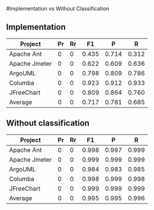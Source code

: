 #Implementation vs Without Classification

## Implementation

|Project      |Pr |Rr |  F1 |  P  |  R  |
|-------------|---|---|-----|-----|-----|
|Apache Ant   |0  |0  |0.435|0.714|0.312| 
|Apache Jmeter|0  |0  |0.622|0.609|0.636| 
|ArgoUML      |0  |0  |0.798|0.809|0.786| 
|Columba      |0  |0  |0.923|0.912|0.933|
|JFreeChart   |0  |0  |0.809|0.864|0.760|
|Average      |0  |0  |0.717|0.781|0.685|

## Without classification

|Project      |Pr |Rr |  F1 |  P  |  R  |
|-------------|---|---|-----|-----|-----|
|Apache Ant   |0  |0  |0.998|0.997|0.999| 
|Apache Jmeter|0  |0  |0.999|0.999|0.999| 
|ArgoUML      |0  |0  |0.984|0.983|0.985| 
|Columba      |0  |0  |0.998|0.999|0.998|
|JFreeChart   |0  |0  |0.999|0.999|0.999|
|Average      |0  |0  |0.995|0.995|0.996|
         
